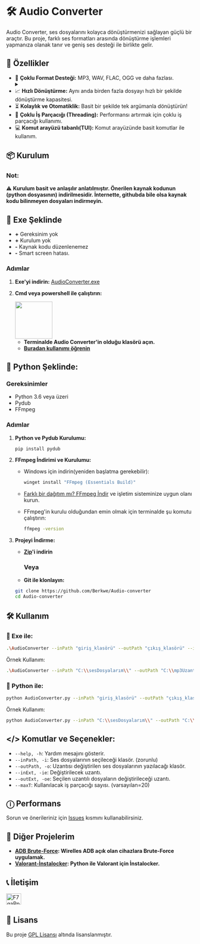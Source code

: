 # 🛠️ Audio Converter

Audio Converter, ses dosyalarını kolayca dönüştürmenizi sağlayan güçlü bir araçtır. Bu proje, farklı ses formatları arasında dönüştürme işlemleri yapmanıza olanak tanır ve geniş ses desteği ile birlikte gelir.


## 🚀 Özellikler

- 🤝   **Çoklu Format Desteği:** MP3, WAV, FLAC, OGG ve daha fazlası.
   <details><summary></summary>".mp3",".wav", ".aiff", ".aif", ".flac", ".mp4", ".m4a", ".m4b", ".ogg",".wma", ".aac", ".amr", ".3gp", ".webm", ".ac3", ".opus"</details>
- 📈 **Hızlı Dönüştürme:** Aynı anda birden fazla dosyayı hızlı bir şekilde dönüştürme kapasitesi.
- ⏳ **Kolaylık ve Otomatiklik:** Basit bir şekilde tek argümanla dönüştürün!
- 🔀 **Çoklu İş Parçacığı (Threading):** Performansı artırmak için çoklu iş parçacığı kullanımı.
- 💻 **Komut arayüzü tabanlı(TUI):** Komut arayüzünde basit komutlar ile kullanım.

## 📦 Kurulum

### Not:
⚠️ **Kurulum basit ve anlaşılır anlatılmıştır. Önerilen kaynak kodunun (python dosyasının) indirilmesidir. İnternette, githubda bile olsa kaynak kodu bilinmeyen dosyaları indirmeyin.**

## 💾 Exe Şeklinde

- **+** Gereksinim yok
- **+** Kurulum yok
- **-** Kaynak kodu düzenlenemez
- **-** Smart screen hatası.

### Adımlar
1. **Exe'yi indirin:**
   [AudioConverter.exe](https://github.com/Berkwe/Audio-converter/releases/download/1.0/AudioConverter.exe)


2. **Cmd veya powershell ile çalıştırın:**
   
   <img src="https://github.com/user-attachments/assets/3f626631-7b22-42bb-ba75-720d2efd047a" alt="" height="100">
   

   - **Terminalde Audio Converter'in olduğu klasörü açın.**
   - **[Buradan kullanımı öğrenin](https://github.com/Berkwe/Audio-converter?tab=readme-ov-file#-exe-ile)**
   
## 🐍 Python Şeklinde:

### Gereksinimler

- Python 3.6 veya üzeri
- Pydub
- FFmpeg

### Adımlar

1. **Python ve Pydub Kurulumu:**

   ```bash
   pip install pydub
   ```

2. **FFmpeg İndirimi ve Kurulumu:**

   - Windows için indirin(yeniden başlatma gerekebilir):
     
     ```bash
     winget install "FFmpeg (Essentials Build)"
     ```
     
   - [Farklı bir dağıtım mı? FFmpeg İndir](https://ffmpeg.org/download.html) ve işletim sisteminize uygun olanı kurun.
   - FFmpeg'in kurulu olduğundan emin olmak için terminalde şu komutu çalıştırın:

     ```bash
     ffmpeg -version
     ```

4. **Projeyi İndirme:**

   - **[Zip](https://github.com/Berkwe/Audio-converter/archive/refs/heads/main.zip)'i indirin**
     ### **Veya**
   - **Git ile klonlayın:**
     
   ```bash
   git clone https://github.com/Berkwe/Audio-converter
   cd Audio-converter
   ```

## 🛠️ Kullanım

### 💾 Exe ile:

   ```bash
   .\AudioConverter --inPath "giriş_klasörü" --outPath "çıkış_klasörü" --inExt giriş_uzantısı --outExt çıkış_uzantısı --maxT iş_parçacığı_sayısı
   ```

   Örnek Kullanım:

   ```bash
   .\AudioConverter --inPath "C:\\sesDosyalarım\\" --outPath "C:\\mp3UzantılıSesDosyalarım" --inExt wav --outExt mp3 --maxT 10
   ```
   
### 🐍 Python ile:
   ```bash
   python AudioConverter.py --inPath "giriş_klasörü" --outPath "çıkış_klasörü" --inExt giriş_uzantısı --outExt çıkış_uzantısı --maxT iş_parçacığı_sayısı
   ```

   Örnek Kullanım:

   ```bash
   python AudioConverter.py --inPath "C:\\sesDosyalarım\\" --outPath "C:\\mp3UzantılıSesDosyalarım" --inExt wav --outExt mp3 --maxT 10
   ```
  
## </> Komutlar ve Seçenekler:

   - `--help, -h`: Yardım mesajını gösterir.
   - `--inPath, -i`: Ses dosyalarının seçileceği klasör. (zorunlu)
   - `--outPath, -o`: Uzantısı değiştirilen ses dosyalarının yazılacağı klasör.
   - `--inExt, -ie`: Değiştirilecek uzantı.
   - `--outExt, -oe`: Seçilen uzantılı dosyaların değiştirileceği uzantı.
   - `--maxT`: Kullanılacak iş parçacığı sayısı. (varsayılan=20)

## ⓘ Performans

Sorun ve önerileriniz için [Issues](https://github.com/Berkwe/Audio-converter/issues) kısmını kullanabilirsiniz.

## 🌟 Diğer Projelerim

-  **[ADB Brute-Force](https://github.com/Berkwe/ADB-bruteforce): Wirelles ADB açık olan cihazlara Brute-Force uygulamak.**
-  **[Valorant-İnstalocker](https://github.com/Berkwe/Valorant-instalocker): Python ile Valorant için İnstalocker.**
  
## 📞 İletişim

<a href="https://discord.gg/Xagnh5aYSy" target="blank"><img align="center" src="https://raw.githubusercontent.com/rahuldkjain/github-profile-readme-generator/master/src/images/icons/Social/discord.svg" alt="F7qaRp22bW" height="30" width="40" /></a>



## 📝 Lisans

Bu proje [GPL Lisansı](https://github.com/Berkwe/Audio-converter?tab=GPL-3.0-1-ov-file) altında lisanslanmıştır.
